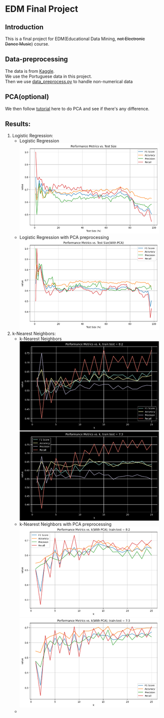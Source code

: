 # EDM Final Project

## Introduction

This is a final project for EDM(Educational Data Mining, ~~not Electronic Dance Music~~) course.

## Data-preprocessing

The data is
from [Kaggle](https://www.kaggle.com/datasets/whenamancodes/alcohol-effects-on-study?select=Portuguese.csv).  
We use the Portuguese data in this project.  
Then we use [data_preprocess.py](models/data_preprocess.py) to handle non-numerical data

## PCA(optional)

We then follow [tutorial](https://leemeng.tw/essence-of-principal-component-analysis.html) here to do PCA and see if
there's any difference.

## Results:

1. Logistic Regression:<br>
    - Logistic Regression<br>
      ![Logistic Regression](plots/lr.png)<br>
    - Logistic Regression with PCA preprocessing<br>
      ![Logistic Regression with PCA](plots/pca_lr.png)<br>
2. k-Nearest Neighbors:<br>
    - k-Nearest Neighbors<br>
      ![k-Nearest Neighbors(train:test=8:2)](plots/knn_(8_2).png)<br>
      ![k-Nearest Neighbors(train:test=7:3)](plots/knn_(7_3).png)<br>
    - k-Nearest Neighbors with PCA preprocessing<br>
      ![k-Nearest Neighbors with PCA(train:test=8:2)](plots/pca_knn_(8_2).png)<br>
      ![k-Nearest Neighbors with PCA(train:test=7:3)](plots/pca_knn_(7_3).png)<br>
    -
